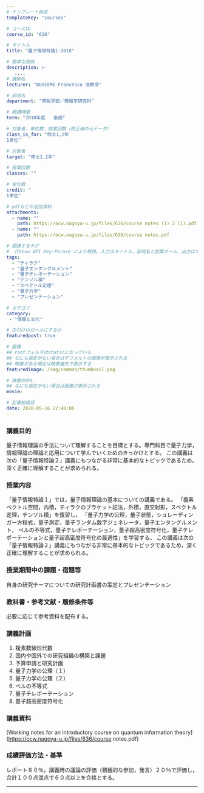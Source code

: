 ```yaml
---
# テンプレート指定
templateKey: "courses"

# コースID
course_id: "636"

# タイトル
title: "量子情報特論1-2018"

# 簡単な説明
description: >-
   ....
# 講師名
lecturer: "BUSCEMI Francesco 准教授"

# 部局名
department: "情報学部／情報学研究科"

# 開講時限
term: "2018年度	後期"

# 対象者、単位数、授業回数（修正用の元データ）
class_is_for: "修士1,2年
1単位"

# 対象者
target: "修士1,2年"

# 授業回数
classes: ""

# 単位数
credit: "
1単位"

# pdfなどの追加資料
attachments:
  - name: "" 
    path: https://ocw.nagoya-u.jp/files/636/course notes (1) 2 (1).pdf
  - name: "" 
    path: https://ocw.nagoya-u.jp/files/636/course notes.pdf

# 関連するタグ
# （Yahoo API Key-Phrase により取得。入力はタイトル、部局名と授業ホーム、出力はキーフレーズ（tags））
tags:
  - "ティラク"
  - "量子エンタングルメント"
  - "量子テレポーテーション"
  - "テンソル積"
  - "スペクトル定理"
  - "量子力学"
  - "プレゼンテーション"

# カテゴリ
category:
 - "情報と文化"

# 色付けのロールにするか
featuredpost: true

# 画像
## rootフォルダはstaticになっている
## なにも指定がない場合はデフォルトの画像が表示される
## 映像がある場合は映像優先で表示する
featuredimage: /img/common/thumbnail.png

# 映像のURL
## なにも指定がない場合は画像が表示される
movie: 

# 記事投稿日
date: 2020-05-16 22:40:06
---
```


### 講義目的

量子情報理論の手法について理解することを目標とする。専門科目で量子力学，情報理論の理論と応用について学んでいくためのきっかけとする。
この講義は次の「量子情報特論２」講義にもつながる非常に基本的なトピックであるため，深く正確に理解することが求められる。

### 授業内容

「量子情報特論１」では，量子情報理論の基本についての講義である。
「複素ベクトル空間，内積，ティラクのブラケット記法，外積，直交射影，スペクトル定理，テンソル積」を復習し，
「量子力学の公理，量子状態，シュレーディンガー方程式，量子測定，量子ランダム数字ジェネレータ，量子エンタングルメント，
ベルの不等式，量子テレポーテーション，量子超高密度符号化，量子テレポーテーションと量子超高密度符号化の最適性」を学習する。
この講義は次の「量子情報特論２」講義にもつながる非常に基本的なトピックであるため，深く正確に理解することが求められる。








### 授業期間中の課題・宿題等

自身の研究テーマについての研究計画書の策定とプレゼンテーション

### 教科書・参考文献・履修条件等

必要に応じて参考資料を配布する。


### 講義計画

1. 複素数線形代数
2. 国内や国外での研究組織の構築と課題
3. 予算申請と研究計画
4. 量子力学の公理（１）
5. 量子力学の公理（２）
6. ベルの不等式
7. 量子テレポーテーション
8. 量子超高密度符号化




### 講義資料

[Working notes for an introductory course on quantum information theory](https://ocw.nagoya-u.jp/files/636/course notes.pdf) 





### 成績評価方法・基準

レポート８０％，講義時の議論の評価（積極的な参加，発言）２０％で評価し，合計１００点満点で６０点以上を合格とする。






-----